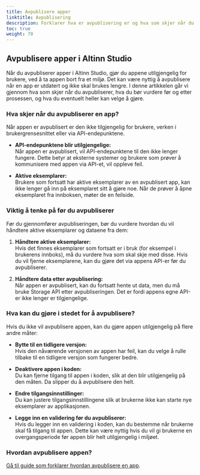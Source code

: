 ```yaml
---
title: Avpublisere apper
linktitle: Avpublisering
description: Forklarer hva er avpublisering er og hva som skjer når du avpubliserer en app.
toc: true
weight: 70
---
```


## Avpublisere apper i Altinn Studio

Når du avpubliserer apper i Altinn Studio, gjør du appene utilgjengelig for brukere, ved å ta appen bort fra et miljø. Det kan være nyttig å avpublisere når en app er utdatert og ikke skal brukes lengre. I denne artikkelen går vi gjennom hva som skjer når du  avpubliserer, hva du bør vurdere før og etter prosessen, og hva du eventuelt heller kan velge å gjøre.

### Hva skjer når du avpubliserer en app?

Når appen er avpublisert er den  ikke tilgjengelig for brukere, verken i brukergrensesnittet eller via API-endepunktene.

- **API-endepunktene blir utilgjengelige:**  
  Når appen er avpublisert, vil API-endepunktene til den ikke lenger fungere. Dette betyr at eksterne systemer og brukere som prøver å kommunisere med appen via API-et, vil oppleve feil.

- **Aktive eksemplarer:**  
  Brukere som fortsatt har aktive eksemplarer av en avpublisert app, kan ikke lenger gå inn på eksemplaret sitt å gjøre noe. Når de prøver å åpne eksemplaret fra innboksen, møter de  en feilside.

### Viktig å tenke på før du avpubliserer

Før du gjennomfører avpubliseringen, bør du vurdere hvordan du vil håndtere aktive eksemplarer og dataene fra dem:

1. **Håndtere aktive eksemplarer:**  
   Hvis det finnes eksemplarer som fortsatt er i bruk (for eksempel i brukerens innboks), må du vurdere hva som skal skje med disse. Hvis du vil fjerne eksemplarene, kan du gjøre det via appens API-er før du avpubliserer.

2. **Håndtere data etter avpublisering:**  
   Når appen er avpublisert, kan du fortsatt hente ut data, men du må bruke Storage API etter avpubliseringen. Det er fordi appens egne API-er ikke lenger er tilgjengelige.

### Hva kan du gjøre i stedet for å avpublisere?

Hvis du ikke vil avpublisere appen, kan du  gjøre appen utilgjengelig på flere andre måter:

- **Bytte til en tidligere versjon:**  
  Hvis den nåværende versjonen av appen har feil, kan du velge å rulle tilbake til en tidligere versjon som fungerer bedre.

- **Deaktivere appen i koden:**  
  Du kan fjerne tilgang til appen i koden, slik at den blir utilgjengelig på den måten. Da slipper du å avpublisere den helt.

- **Endre tilgangsinnstillinger:**  
  Du kan  justere tilgangsinnstillingene slik at brukerne ikke kan starte nye eksemplarer av applikasjonen.

- **Legge inn en validering før du avpubliserer:**  
  Hvis du legger inn en validering i koden, kan du bestemme når brukerne skal få tilgang til appen. Dette kan være nyttig hvis du vil gi brukerne en overgangsperiode før appen blir helt utilgjengelig i miljøet.

### Hvordan avpublisere appen?

[Gå til guide som forklarer hvordan avpublisere en app](/nb/altinn-studio/guides/development/undeploy/).
